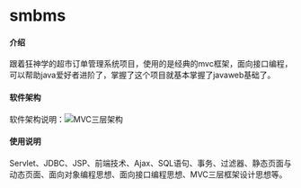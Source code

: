 # smbms

#### 介绍
跟着狂神学的超市订单管理系统项目，使用的是经典的mvc框架，面向接口编程，可以帮助java爱好者进阶了，掌握了这个项目就基本掌握了javaweb基础了。

#### 软件架构
软件架构说明：![MVC三层架构](https://images.gitee.com/uploads/images/2022/0219/193537_9cdee215_10434854.png "屏幕截图.png")




#### 使用说明

Servlet、JDBC、JSP、前端技术、Ajax、SQL语句、事务、过滤器、静态页面与动态页面、面向对象编程思想、面向接口编程思想、MVC三层框架设计思想等。







